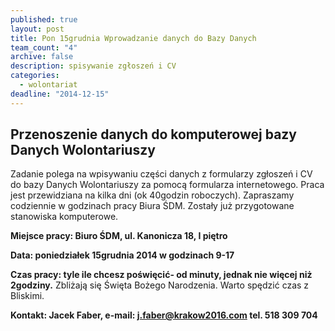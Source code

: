 ```yaml
---
published: true
layout: post
title: Pon 15grudnia Wprowadzanie danych do Bazy Danych
team_count: "4"
archive: false
description: spisywanie zgłoszeń i CV
categories: 
  - wolontariat
deadline: "2014-12-15"
---
```


## Przenoszenie danych do komputerowej bazy Danych Wolontariuszy

Zadanie polega na wpisywaniu części danych z formularzy zgłoszeń i CV do bazy Danych Wolontariuszy za pomocą formularza internetowego. Praca jest przewidziana na kilka dni (ok 40godzin roboczych). 
Zapraszamy codziennie w godzinach pracy Biura ŚDM.
Zostały już przygotowane stanowiska komputerowe.


**Miejsce pracy: Biuro ŚDM, ul. Kanonicza 18, I piętro**

**Data: poniedziałek 15grudnia 2014 w godzinach 9-17**

**Czas pracy: tyle ile chcesz poświęcić- od minuty, jednak nie więcej niż 2godziny.** Zbliżają się Święta Bożego Narodzenia. Warto spędzić czas z Bliskimi.

**Kontakt: Jacek Faber, e-mail: j.faber@krakow2016.com   tel. 518 309 704**
